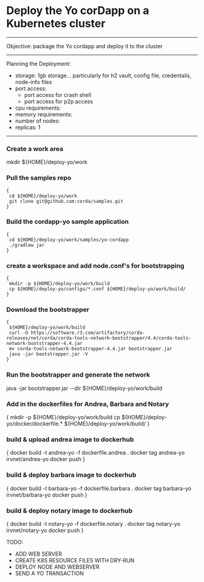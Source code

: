 # Deploy the Yo corDapp on a Kubernetes cluster
---

Objective: package the Yo cordapp and deploy it to the cluster



---
Planning the Deployment:
- storage: 1gb storage... particularly for h2 vault, config file, credentails, node-info files
- port access: 
  - port access for crash shell
  - port access for p2p access
- cpu requirements:
- memory requirements:
- number of nodes:
- replicas: 1



---

### Create a work area 
mkdir ${HOME}/deploy-yo/work

### Pull the samples repo
```
{
 cd ${HOME}/deploy-yo/work
 git clone git@github.com:corda/samples.git
}
```

### Build the cordapp-yo sample application
```
{
 cd ${HOME}/deploy-yo/work/samples/yo-cordapp 
 ./gradlew jar 
}
```

### create a workspace and add node.conf's for bootstrapping 
```
{
 mkdir -p ${HOME}/deploy-yo/work/build
 cp ${HOME}/deploy-yo/configs/*.conf ${HOME}/deploy-yo/work/build/ 
}

```

### Download the bootstrapper  
```
{
 ${HOME}/deploy-yo/work/build
 curl -O https://software.r3.com/artifactory/corda-releases/net/corda/corda-tools-network-bootstrapper/4.4/corda-tools-network-bootstrapper-4.4.jar
 mv corda-tools-network-bootstrapper-4.4.jar bootstrapper.jar
 java -jar bootstrapper.jar -V
}
```


### Run the bootstrapper and generate the network
java -jar bootstrapper.jar --dir  ${HOME}/deploy-yo/work/build

### Add in the dockerfiles for Andrea, Barbara and Notary
{
 mkdir -p ${HOME}/deploy-yo/work/build
 cp ${HOME}/deploy-yo/docker/dockerfile.* ${HOME}/deploy-yo/work/build/ 
}

 ### build & upload andrea image to dockerhub
{
 docker build -t andrea-yo -f dockerfile.andrea .
 docker tag andrea-yo irvnet/andrea-yo
 docker push
}

 ### build & deploy barbara image to dockerhub
{
 docker build -t barbara-yo -f dockerfile.barbara .
 docker tag barbara-yo irvnet/barbara-yo
 docker push
}

 ### build & deploy notary image to dockerhub
{
 docker build -t notary-yo -f dockerfile.notary .
 docker tag notary-yo irvnet/notary-yo
 docker push
}


TODO:
- ADD WEB SERVER
- CREATE K8S RESOURCE FILES WITH DRY-RUN
- DEPLOY NODE AND WEBSERVER
- SEND A YO TRANSACTION










